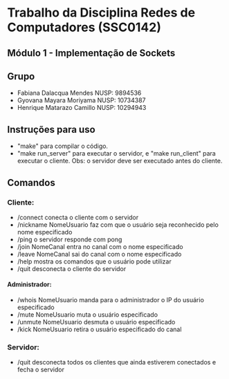 # Trabalho da Disciplina Redes de Computadores (SSC0142)
## Módulo 1 - Implementação de Sockets

## Grupo
- Fabiana Dalacqua Mendes NUSP: 9894536
- Gyovana Mayara Moriyama NUSP: 10734387
- Henrique Matarazo Camillo NUSP: 10294943

## Instruções para uso
- "make" para compilar o código.
- "make run_server" para executar o servidor, e "make run_client" para executar o cliente. Obs: o servidor deve ser executado antes do cliente.

## Comandos 
### Cliente:
- /connect conecta o cliente com o servidor
- /nickname NomeUsuario faz com que o usuário seja reconhecido pelo nome especificado
- /ping o servidor responde com pong
- /join NomeCanal entra no canal com o nome especificado
- /leave NomeCanal sai do canal com o nome especificado
- /help mostra os comandos que o usuário pode utilizar
- /quit desconecta o cliente do servidor
#### Administrador:
- /whois NomeUsuario manda para o administrador o IP do usuário especificado
- /mute NomeUsuario muta o usuário especificado
- /unmute NomeUsuario desmuta o usuário especificado
- /kick NomeUsuario retira o usuário especificado do canal
### Servidor:
- /quit desconecta todos os clientes que ainda estiverem conectados e fecha o servidor
